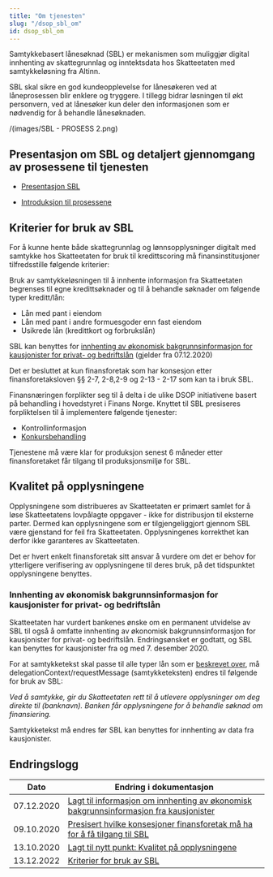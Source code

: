 ```yaml
---
title: "Om tjenesten"
slug: "/dsop_sbl_om"
id: dsop_sbl_om
---
```


Samtykkebasert lånesøknad (SBL) er mekanismen som muliggjør digital innhenting av skattegrunnlag og inntektsdata hos Skatteetaten med samtykkeløsning fra Altinn.

SBL skal sikre en god kundeopplevelse for lånesøkeren ved at låneprosessen blir enklere og tryggere. I tillegg bidrar løsningen til økt personvern, ved at lånesøker kun deler den informasjonen som er nødvendig for å behandle lånesøknaden.

/(images/SBL - PROSESS 2.png)

## Presentasjon om SBL og detaljert gjennomgang av prosessene til tjenesten

* [Presentasjon SBL](/assets/SBL-Introduksjon-til-SBL.pdf)

* [Introduksjon til prosessene](/assets/SBL-presentasjon.pdf)

## Kriterier for bruk av SBL

For å kunne hente både skattegrunnlag og lønnsopplysninger digitalt med samtykke hos Skatteetaten for bruk til kredittscoring må finansinstitusjoner tilfredsstille følgende kriterier:

Bruk av samtykkeløsningen til å innhente informasjon fra Skatteetaten begrenses til egne kredittsøknader og til å behandle søknader om følgende typer kreditt/lån:
* Lån med pant i eiendom
* Lån med pant i andre formuesgoder enn fast eiendom
* Usikrede lån (kredittkort og forbrukslån)

SBL kan benyttes for [innhenting av økonomisk bakgrunnsinformasjon for kausjonister for privat- og bedriftslån](https:/dokumentasjon.dsop.no/samtykkebasert-lanesoknad/dsop_sbl_om#innhenting-av-%C3%B8konomisk-bakgrunnsinformasjon-for-kausjonister-for-privat--og-bedriftsl%C3%A5n) (gjelder fra 07.12.2020)

Det er besluttet at kun finansforetak som har konsesjon etter finansforetaksloven &sect;§ 2-7, 2-8,2-9 og 2-13 - 2-17 som kan ta i bruk SBL.

Finansnæringen forplikter seg til å delta i de ulike DSOP initiativene basert på behandling i hovedstyret i Finans Norge. Knyttet til SBL presiseres forpliktelsen til å implementere følgende tjenester:

* Kontrollinformasjon
* [Konkursbehandling](/dsop_v2konkurs_about)

Tjenestene må være klar for produksjon senest 6 måneder etter finansforetaket får tilgang til produksjonsmiljø for SBL.

## Kvalitet på opplysningene

Opplysningene som distribueres av Skatteetaten er primært samlet for å løse Skatteetatens lovpålagte oppgaver - ikke for distribusjon til eksterne parter. Dermed kan opplysningene som er tilgjengeliggjort gjennom SBL være gjenstand for feil fra Skatteetaten. Opplysningenes korrekthet kan  derfor ikke garanteres av Skatteetaten.

Det er hvert enkelt finansforetak sitt ansvar å vurdere om det er behov for ytterligere verifisering av opplysningene til deres bruk, på det tidspunktet opplysningene benyttes.

### Innhenting av økonomisk bakgrunnsinformasjon for kausjonister for privat- og bedriftslån

Skatteetaten har vurdert bankenes ønske om en permanent utvidelse av SBL til også å omfatte innhenting av økonomisk bakgrunnsinformasjon for kausjonister for privat- og bedriftslån. Endringsønsket er godtatt, og SBL kan benyttes for kausjonister fra og med 7. desember 2020.

For at samtykketekst skal passe til alle typer lån som er [beskrevet over](https:/dokumentasjon.dsop.no/samtykkebasert-lanesoknad/dsop_sbl_om#innhenting-av-%C3%B8konomisk-bakgrunnsinformasjon-for-kausjonister-for-privat--og-bedriftsl%C3%A5n), må delegationContext/requestMessage (samtykketeksten) endres til følgende for bruk av SBL:

*Ved å samtykke, gir du Skatteetaten rett til å utlevere opplysninger om deg direkte til (banknavn). Banken får opplysningene for å behandle søknad om finansiering.*

Samtykketekst må endres før SBL kan benyttes for innhenting av data fra kausjonister.

## Endringslogg

| Dato       | Endring i dokumentasjon                                                                                                                                                                                                                    |
|------------|--------------------------------------------------------------------------------------------------------------------------------------------------------------------------------------------------------------------------------------------|
| 07.12.2020 | [Lagt til informasjon om innhenting av økonomisk bakgrunnsinformasjon fra kausjonister](https:/dokumentasjon.dsop.no/samtykkebasert-lanesoknad/dsop_sbl_om#innhenting-av-%C3%B8konomisk-bakgrunnsinformasjon-for-kausjonister-for-privat--og-bedriftsl%C3%A5n) |
| 09.10.2020 | [Presisert hvilke konsesjoner finansforetak må ha for å få tilgang til SBL](https:/dokumentasjon.dsop.no/samtykkebasert-lanesoknad/dsop_sbl_om#kriterier-for-bruk-av-sbl)                                                                                      |
| 13.10.2020 | [Lagt til nytt punkt: Kvalitet på opplysningene](https:/dokumentasjon.dsop.no/samtykkebasert-lanesoknad/dsop_sbl_om#kvalitet-p%C3%A5-opplysningene)                                                                                                            |
| 13.12.2022 | [Kriterier for bruk av SBL](https:/dokumentasjon.dsop.no/samtykkebasert-lanesoknad/dsop_sbl_om#kriterier-for-bruk-av-sbl)                                                                                                                                      |

